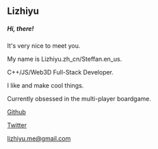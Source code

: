 ## Lizhiyu

##### Hi, there!
It's very nice to meet you.

My name is Lizhiyu.zh_cn/Steffan.en_us.

C++/JS/Web3D Full-Stack Developer.

I like and make cool things.

Currently obsessed in the multi-player boardgame.


[Github](https://github.com/lizhiyu-me)

[Twitter](https://twitter.com/lychee_fish) 

[lizhiyu.me@gmail.com](mailto:lizhiyu.me@gmail.com)